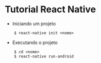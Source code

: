 # Tutorial React Native

- Iniciando um projeto
```
    $ react-native init <nome>
```

- Executando o projeto
```
    $ cd <nome>
    $ react-native run-android
```